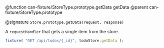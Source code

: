 @function can-fixture/StoreType.prototype.getData getData
@parent can-fixture/StoreType.prototype

@signature `Store.prototype.getData(request, response)`

  A `requestHandler` that gets a single item from the store.

  ```js
  fixture( "GET /api/todos/{_id}", todoStore.getData );
  ```
